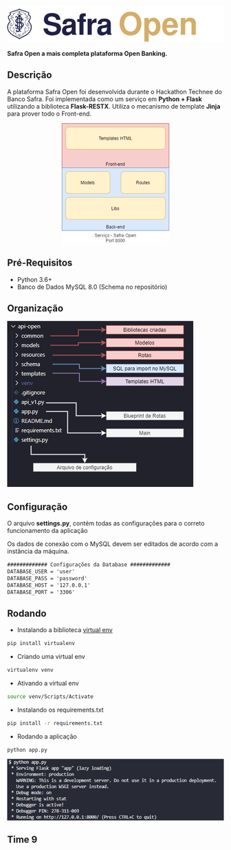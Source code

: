 <p align="center">
<img src="https://raw.githubusercontent.com/reisricardo/static/master/logo-safra-open.svg">
</p>

**Safra Open a mais completa plataforma Open Banking.**

## Descrição
A plataforma Safra Open foi desenvolvida durante o Hackathon Technee do Banco Safra.
Foi implementada como um serviço em **Python + Flask** utilizando a biblioteca **Flask-RESTX**. Utiliza o mecanismo de template **Jinja** para prover todo o Front-end.

<p align="center">
  <img width=250 src="https://raw.githubusercontent.com/reisricardo/static/master/arq2.png">
</p>

## Pré-Requisitos
- Python 3.6+
- Banco de Dados MySQL 8.0 (Schema no repositório)

## Organização
![](https://raw.githubusercontent.com/reisricardo/static/master/org.png)

## Configuração
O arquivo **settings.py**, contém todas as configurações para o correto funcionamento da aplicação

Os dados de conexão com o MySQL devem ser editados de acordo com a instância da máquina.


    ############# Configurações da Database #############
    DATABASE_USER = 'user'
    DATABASE_PASS = 'password'
    DATABASE_HOST = '127.0.0.1'
    DATABASE_PORT = '3306'

## Rodando

- Instalando a biblioteca [virtual env](https://pypi.org/project/virtualenv/ "virtual env")

```bash
pip install virtualenv
```

- Criando uma virtual env 

```bash
virtualenv venv
```
- Ativando a virtual env

```bash
source venv/Scripts/Activate
```

- Instalando os requirements.txt

```bash
pip install -r requirements.txt
```

- Rodando a aplicação

```bash
python app.py
```

![](https://raw.githubusercontent.com/reisricardo/static/master/run.png)


## Time 9
